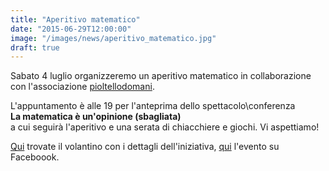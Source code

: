 ```yaml
---
title: "Aperitivo matematico"
date: "2015-06-29T12:00:00"
image: "/images/news/aperitivo_matematico.jpg"
draft: true
---
```


Sabato 4 luglio organizzeremo un aperitivo matematico in collaborazione con l'associazione 
 [pioltellodomani][1].
 
 L'appuntamento è alle 19 per l'anteprima dello spettacolo\conferenza <br/> 
 **La matematica è un'opinione (sbagliata)**  <br/>
 a cui seguirà l'aperitivo e una serata di chiacchiere e giochi. Vi aspettiamo!
 
 [Qui][2] trovate il volantino con i dettagli dell'iniziativa, [qui][3] l'evento su Faceboook.

[1]: http://www.pioltellodomani.it/
[2]: volantini/Matedabere.jpg
[3]: https://www.facebook.com/events/1611639745777833/
